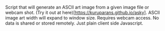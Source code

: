 Script that will generate an ASCII art image from a given image file or webcam shot. (Try it out at here)[https://kuruparans.github.io/asky]. ASCII image art width will expand to window size. Requires webcam access. No data is shared or stored remotely. Just plain client side Javascript.